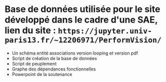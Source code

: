 # Base de données utilisée pour le site développé dans le cadre d'une SAE, lien du site : ```https://jupyter.univ-paris13.fr/~12206971/PerformVision/```

- Un schéma entité associations version looping et version pdf
- Script de création de la base de données
- Script de peuplement
- Graphe des dépendances fonctionnelles
- Powerpoint de la soutenance

